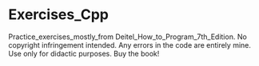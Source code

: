 # Exercises_Cpp
Practice_exercises_mostly_from Deitel_How_to_Program_7th_Edition.
No copyright infringement intended. Any errors in the code are entirely mine.
Use only for didactic purposes.
Buy the book!
